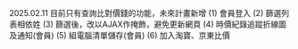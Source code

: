 2025.02.11 目前只有查詢比對價錢的功能，未來計畫新增
	(1) 會員登入
	(2) 篩選列表相依姓
	(3) 篩選後，改以AJAX作掩飾，避免更新網頁
	(4) 時價紀錄追蹤折線圖及通知(會員)
	(5) 組電腦清單儲存(會員)
	(6) 加入淘寶、京東比價